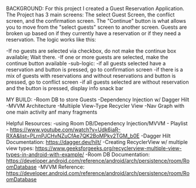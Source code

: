 BACKGROUND:
For this project I created a Guest Reservation Application. The Project has 3 main screens: The select Guest
Screen, the conflict screen, and the confirmation screen. The "Continue" button is what allows you to move from 
the "select guests" screen to another screen. Guests are broken up based on if they currently have a reservation 
or if they need a reservation. The logic works like this:

-If no guests are selected via checkbox, do not make the continue box available; Wait there.
-If one or more guests are selected, make the continue button available
-sub-logic:
    -if all guests selected have a reservation and button is pressed, go to confirmation screen
    -if there is a mix of guests with reservations and without reservations and button is pressed, go to conflict screen
    -if all guests selected are without reservation and the button is pressed, display info snack bar 

MY BUILD:
-Room DB to store Guests
-Dependency Injection w/ Dagger Hilt
-MVVM Architecture
-Multiiple View-Type Recycler View
-Nav Graph with one main activity anf many fragments

Helpful Resources:
-using Room DB/Dependency Injection/MVVM - Playlist - https://www.youtube.com/watch?v=Udk6iaR-RXA&list=PLrnPJCHvNZuCfAe7QK2BoMPkv2TGM_b0E
-Dagger Hilt Documentation: https://dagger.dev/hilt/
-Creating RecyclerView w/ multiple view types: https://www.geeksforgeeks.org/recyclerview-multiple-view-types-in-android-with-example/
-Room DB Documentation: https://developer.android.com/reference/android/arch/persistence/room/RoomDatabase
-MVVM Reference: https://developer.android.com/reference/android/arch/persistence/room/RoomDatabase
    


